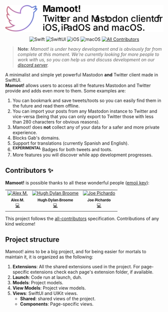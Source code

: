 <img src="./assets/logo.svg" align="center" />

<div align="center">

![Swift](https://img.shields.io/badge/Swift-v5.1-orange) ![SwiftUI](https://img.shields.io/badge/-SwiftUI-blue) ![iOS](https://img.shields.io/badge/iOS-13%2B-blueviolet) ![macOS](https://img.shields.io/badge/macOS-Catalina-red) [![All Contributors](https://img.shields.io/badge/contributors-3-orange)](#Contributors)

</div>

> **Note**: *Mamoot! is under heavy development and is obviously far from complete at this moment. We're currently looking for more people to work with us, so you can help us and discuss development on our [discord server](https://discord.gg/a6UsGgG).*

A minimalist and simple yet powerful Mastodon **and** Twitter client made in SwiftUI.<br>
**Mamoot!** allows users to access all the features Mastodon and Twitter provide and adds even more to them. Some examples are:

1. You can bookmark and save tweets/toots so you can easily find them in the future and read them offline.
2. You can import your posts from any Mastodon instance to Twitter and vice-versa (being that you can only export to Twitter those with less than 280 characters for obvious reasons).
3. Mamoot! does **not** collect any of your data for a safer and more private experience.
4. Blocks Gab's domains.
6. Support for translations (currently Spanish and English).
7. <sup>**EXPERIMENTAL**</sup> Badges for both tweets and toots.
8. More features you will discover while app development progresses.

## Contributors ✨
**Mamoot!** is possible thanks to all these wonderful people ([emoji key](https://allcontributors.org/docs/en/emoji-key)):

<!-- ALL-CONTRIBUTORS-LIST:START - Do not remove or modify this section -->
<!-- prettier-ignore -->
<table>
  <tr>
    <td align="center"><a href="http://ialex11.github.io"><img src="https://avatars3.githubusercontent.com/u/28487357?v=4" width="100px;" alt="Alex M."/><br /><sub><b>Alex M.</b></sub></a><br /><a href="https://github.com/iAlex11/Mamoot/commits?author=iAlex11" title="Code">💻</a></td>
    <td align="center"><a href="https://github.com/Lygre"><img src="https://avatars0.githubusercontent.com/u/16987023?v=4" width="100px;" alt="Hugh Dylan Broome"/><br /><sub><b>Hugh Dylan Broome</b></sub></a><br /><a href="https://github.com/iAlex11/Mamoot/commits?author=Lygre" title="Code">💻</a></td>
    <td align="center"><a href="https://github.com/joePichardo"><img src="https://avatars3.githubusercontent.com/u/16113274?v=4" width="100px;" alt="Joe Pichardo"/><br /><sub><b>Joe Pichardo</b></sub></a><br /><a href="https://github.com/iAlex11/Mamoot/commits?author=joePichardo" title="Code">💻</a></td>
  </tr>
</table>

<!-- ALL-CONTRIBUTORS-LIST:END -->

This project follows the [all-contributors](https://github.com/all-contributors/all-contributors) specification. Contributions of any kind welcome!

## Project structure
Mamoot! aims to be a big project, and for being easier for mortals to maintain it, it is organized as the following:

1.  **Extensions**: All the shared extensions used in the project. For page-specific extensions check each page's extension folder, if available.
2. **Launch**: Code run at launch, duh.
3. **Models**: Project models.
4. **View Models**: Project view models.
5. **Views**: SwiftUI and UIKit views.
    - **Shared**:  shared views of the project.
    - **Components**: Page-specific views.
